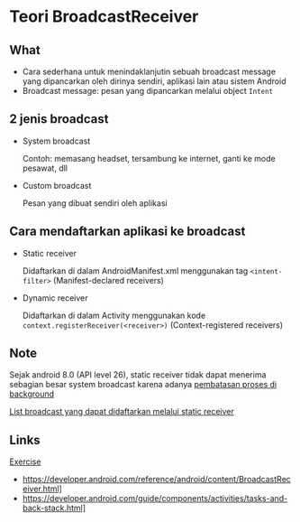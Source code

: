 # Teori BroadcastReceiver

## What

- Cara sederhana untuk menindaklanjutin sebuah broadcast message yang dipancarkan oleh dirinya sendiri, aplikasi lain atau sistem Android
- Broadcast message: pesan yang dipancarkan melalui object `Intent`

## 2 jenis broadcast

- System broadcast

  Contoh: memasang headset, tersambung ke internet, ganti ke mode pesawat, dll

- Custom broadcast

  Pesan yang dibuat sendiri oleh aplikasi

## Cara mendaftarkan aplikasi ke broadcast

- Static receiver

  Didaftarkan di dalam AndroidManifest.xml menggunakan tag `<intent-filter>` (Manifest-declared receivers)

- Dynamic receiver

  Didaftarkan di dalam Activity menggunakan kode `context.registerReceiver(<receiver>)` (Context-registered receivers)

## Note

Sejak android 8.0 (API level 26), static receiver tidak dapat menerima sebagian besar system broadcast karena adanya [pembatasan proses di background](https://developer.android.com/about/versions/oreo/background##broadcasts)

[List broadcast yang dapat didaftarkan melalui static receiver](https://developer.android.com/guide/components/broadcast-exceptions)

## Links

[Exercise](./MyBroadcastReceiver)

- https://developer.android.com/reference/android/content/BroadcastReceiver.html]
- https://developer.android.com/guide/components/activities/tasks-and-back-stack.html]
